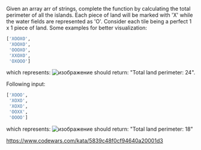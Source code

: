 Given an array arr of strings, complete the function by calculating the total perimeter of all the islands. Each piece of land will be marked with 'X' while the water fields are represented as 'O'. Consider each tile being a perfect 1 x 1 piece of land. Some examples for better visualization:

```python
['XOOXO',
 'XOOXO',
 'OOOXO',
 'XXOXO',
 'OXOOO']
```

which represents:
![изображение](https://i.snipboard.io/ZOQYs2.jpg)
should return: "Total land perimeter: 24".

Following input:

```python
['XOOO',
 'XOXO',
 'XOXO',
 'OOXX',
 'OOOO']
```

which represents:
![изображение](https://i.snipboard.io/Kv9BEz.jpg)
should return: "Total land perimeter: 18"

https://www.codewars.com/kata/5839c48f0cf94640a20001d3
